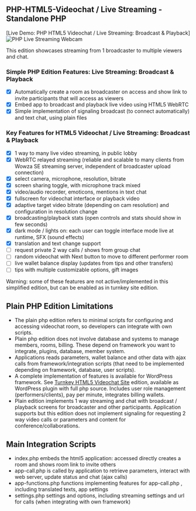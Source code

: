 ## PHP-HTML5-Videochat / Live Streaming - Standalone PHP

[Live Demo: PHP HTML5 Videochat / Live Streaming: Broadcast & Playback]
![PHP Live Streaming Webcam](/snapshots/h5a-playback.jpg)




This edition showcases streaming from 1 broadcaster to multiple viewers and chat.

### Simple PHP Edition Features: Live Streaming: Broadcast & Playback
 * [x] Automatically create a room as broadcaster on access and show link to invite participants that will access as viewers
 * [x] Embed app to broadcast and playback live video using HTML5 WebRTC
 * [x] Simple implementation of signaling broadcast (to connect automatically) and text chat, using plain files
 
###  Key Features for HTML5 Videochat / Live Streaming: Broadcast & Playback
 * [x] 1 way to many live video streaming, in public lobby
 * [x] WebRTC relayed streaming (reliable and scalable to many clients from Wowza SE streaming server, independent of broadcaster upload connection)
 * [x] select camera, microphone, resolution, bitrate
 * [x] screen sharing toggle, with microphone track mixed
 * [x] video/audio recorder, emoticons, mentions in text chat
 * [x] fullscreen for videochat interface or playback video
 * [x] adaptive target video bitrate (depending on cam resolution) and configuration in resolution change
 * [x] broadcasting/playback stats (open controls and stats should show in few seconds)
 * [x] dark mode / lights on: each user can toggle interface mode live at runtime, SFX (sound effects)
 * [x] translation and text change support
 * [ ] request private 2 way calls / shows from group chat
 * [ ] random videochat with Next button to move to different performer room
 * [ ] live wallet balance display (updates from tips and other transfers)
 * [ ] tips with multiple customizable options, gift images
 
Warning: some of these features are not active/implemented in this simplified edition, but can be enabled as in turnkey site edition.

## Plain PHP Edition Limitations
 * The plain php edition refers to minimal scripts for configuring and accessing videochat room, so developers can integrate with own scripts. 
 * Plain php edition does not involve database and systems to manage members, rooms, billing. These depend on framework you want to integrate, plugins, database, member system. 
 * Applications reads parameters, wallet balance and other data with ajax calls from framework/integration scripts (that need to be implemented depending on framework, database, user scripts).
 * A complete implementation of features is available for WordPress framework. See [Turnkey HTML5 Videochat Site](https://paidvideochat.com/html5-videochat/) edition, available as WordPress plugin with full php source. Includes user role management (performers/clients), pay per minute, integrates billing wallets.
 * Plain edition implements 1 way streaming and chat with broadcast / playback screens for broadcaster and other participants. Application supports but this edition does not implement signaling for requesting 2 way video calls or parameters and content for conference/collaborations.

## Main Integration Scripts
 * index.php embeds the html5 application: accessed directly creates a room and shows room link to invite others
 * app-call.php is called by application to retrieve parameters, interact with web server, update status and chat (ajax calls)
 * app-functions.php functions implementing features for app-call.php , including translated texts, app settings
 * settings.php settings and options, including streaming settings and url for calls (when integrating with own framework)
